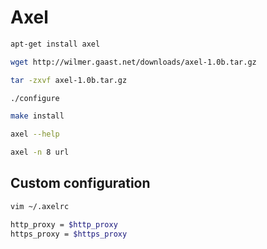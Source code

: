 # Axel

```sh
apt-get install axel
```

```sh
wget http://wilmer.gaast.net/downloads/axel-1.0b.tar.gz

tar -zxvf axel-1.0b.tar.gz

./configure

make install
```

```sh
axel --help
```

```sh
axel -n 8 url
```

## Custom configuration

```sh
vim ~/.axelrc

http_proxy = $http_proxy
https_proxy = $https_proxy
```
